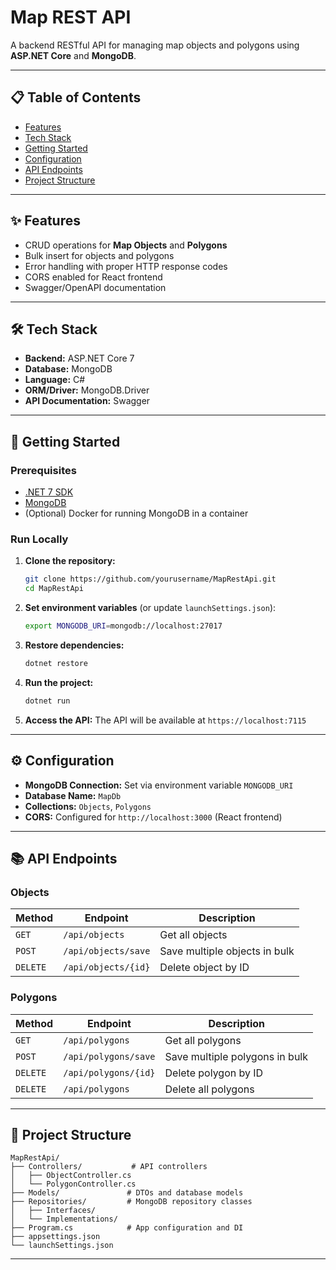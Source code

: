 # Map REST API

A backend RESTful API for managing map objects and polygons using **ASP.NET Core** and **MongoDB**.

---

## 📋 Table of Contents

- [Features](#features)
- [Tech Stack](#tech-stack)
- [Getting Started](#getting-started)
- [Configuration](#configuration)
- [API Endpoints](#api-endpoints)
- [Project Structure](#project-structure)

---

## ✨ Features

- CRUD operations for **Map Objects** and **Polygons**
- Bulk insert for objects and polygons
- Error handling with proper HTTP response codes
- CORS enabled for React frontend
- Swagger/OpenAPI documentation

---

## 🛠️ Tech Stack

- **Backend:** ASP.NET Core 7
- **Database:** MongoDB
- **Language:** C#
- **ORM/Driver:** MongoDB.Driver
- **API Documentation:** Swagger

---

## 🚀 Getting Started

### Prerequisites

- [.NET 7 SDK](https://dotnet.microsoft.com/download)
- [MongoDB](https://www.mongodb.com/try/download/community)
- (Optional) Docker for running MongoDB in a container

### Run Locally

1. **Clone the repository:**
   ```bash
   git clone https://github.com/yourusername/MapRestApi.git
   cd MapRestApi
   ```

2. **Set environment variables** (or update `launchSettings.json`):
   ```bash
   export MONGODB_URI=mongodb://localhost:27017
   ```

3. **Restore dependencies:**
   ```bash
   dotnet restore
   ```

4. **Run the project:**
   ```bash
   dotnet run
   ```

5. **Access the API:** The API will be available at `https://localhost:7115`

---

## ⚙️ Configuration

- **MongoDB Connection:** Set via environment variable `MONGODB_URI`
- **Database Name:** `MapDb`
- **Collections:** `Objects`, `Polygons`
- **CORS:** Configured for `http://localhost:3000` (React frontend)

---

## 📚 API Endpoints

### Objects

| Method | Endpoint | Description |
|--------|----------|-------------|
| `GET` | `/api/objects` | Get all objects |
| `POST` | `/api/objects/save` | Save multiple objects in bulk |
| `DELETE` | `/api/objects/{id}` | Delete object by ID |

### Polygons

| Method | Endpoint | Description |
|--------|----------|-------------|
| `GET` | `/api/polygons` | Get all polygons |
| `POST` | `/api/polygons/save` | Save multiple polygons in bulk |
| `DELETE` | `/api/polygons/{id}` | Delete polygon by ID |
| `DELETE` | `/api/polygons` | Delete all polygons |

---

## 📁 Project Structure

```
MapRestApi/
├── Controllers/           # API controllers
│   ├── ObjectController.cs
│   └── PolygonController.cs
├── Models/               # DTOs and database models
├── Repositories/         # MongoDB repository classes
│   ├── Interfaces/
│   └── Implementations/
├── Program.cs            # App configuration and DI
├── appsettings.json
└── launchSettings.json
```

---

